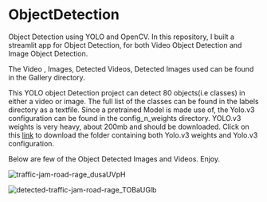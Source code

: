 # ObjectDetection
Object Detection using YOLO and OpenCV.
In this repository, I built a streamlit app for Object Detection, for both Video Object Detection and Image Object Detection.

The Video , Images, Detected Videos, Detected Images used  can be found in the Gallery directory.

This YOLO object Detection project can detect 80 objects(i.e classes) in either a video or image. 
The full list of the classes can be found in the labels directory as a textfile.
Since a pretrained Model is made use of, the Yolo.v3 configuration can be found in the config_n_weights directory.
YOLO.v3 weights is very heavy, about 200mb and should be downloaded.
Click on this [link](https://drive.google.com/drive/folders/18TTdmFp5PDy1IfqLBIYlqF4bE2jvXeI1) to download the folder containing both Yolo.v3 weights and Yolo.v3 configuration.


Below are few of the Object Detected Images and Videos.
Enjoy.


![traffic-jam-road-rage_dusaUVpH](https://user-images.githubusercontent.com/68103229/151232098-f10cf1fe-65b9-4edd-a9b4-124a1c06cec6.gif)


![detected-traffic-jam-road-rage_TOBaUGlb](https://user-images.githubusercontent.com/68103229/151233328-a0c5d5db-35cc-413c-8d1f-d0949ef1653f.gif)
